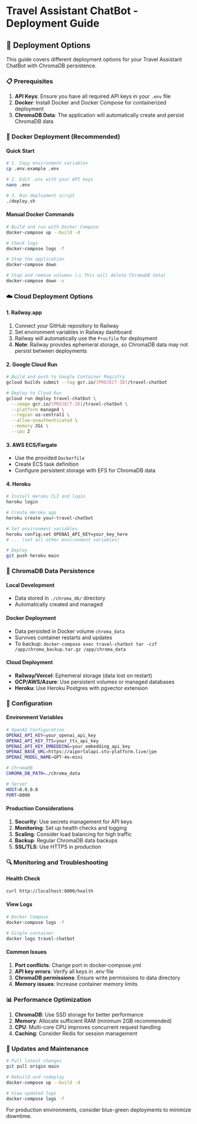 # Travel Assistant ChatBot - Deployment Guide

## 🚀 Deployment Options

This guide covers different deployment options for your Travel Assistant ChatBot with ChromaDB persistence.

### 📋 Prerequisites

1. **API Keys**: Ensure you have all required API keys in your `.env` file
2. **Docker**: Install Docker and Docker Compose for containerized deployment
3. **ChromaDB Data**: The application will automatically create and persist ChromaDB data

### 🐳 Docker Deployment (Recommended)

#### Quick Start

```bash
# 1. Copy environment variables
cp .env.example .env

# 2. Edit .env with your API keys
nano .env

# 3. Run deployment script
./deploy.sh
```

#### Manual Docker Commands

```bash
# Build and run with Docker Compose
docker-compose up --build -d

# Check logs
docker-compose logs -f

# Stop the application
docker-compose down

# Stop and remove volumes (⚠️ This will delete ChromaDB data)
docker-compose down -v
```

### ☁️ Cloud Deployment Options

#### 1. Railway.app

1. Connect your GitHub repository to Railway
2. Set environment variables in Railway dashboard
3. Railway will automatically use the `Procfile` for deployment
4. **Note**: Railway provides ephemeral storage, so ChromaDB data may not persist between deployments

#### 2. Google Cloud Run

```bash
# Build and push to Google Container Registry
gcloud builds submit --tag gcr.io/[PROJECT-ID]/travel-chatbot

# Deploy to Cloud Run
gcloud run deploy travel-chatbot \
  --image gcr.io/[PROJECT-ID]/travel-chatbot \
  --platform managed \
  --region us-central1 \
  --allow-unauthenticated \
  --memory 2Gi \
  --cpu 2
```

#### 3. AWS ECS/Fargate

- Use the provided `Dockerfile`
- Create ECS task definition
- Configure persistent storage with EFS for ChromaDB data

#### 4. Heroku

```bash
# Install Heroku CLI and login
heroku login

# Create Heroku app
heroku create your-travel-chatbot

# Set environment variables
heroku config:set OPENAI_API_KEY=your_key_here
# ... (set all other environment variables)

# Deploy
git push heroku main
```

### 💾 ChromaDB Data Persistence

#### Local Development

- Data stored in `./chroma_db/` directory
- Automatically created and managed

#### Docker Deployment

- Data persisted in Docker volume `chroma_data`
- Survives container restarts and updates
- To backup: `docker-compose exec travel-chatbot tar -czf /app/chroma_backup.tar.gz /app/chroma_data`

#### Cloud Deployment

- **Railway/Vercel**: Ephemeral storage (data lost on restart)
- **GCP/AWS/Azure**: Use persistent volumes or managed databases
- **Heroku**: Use Heroku Postgres with pgvector extension

### 🔧 Configuration

#### Environment Variables

```bash
# OpenAI Configuration
OPENAI_API_KEY=your_openai_api_key
OPENAI_API_KEY_TTS=your_tts_api_key
OPENAI_API_KEY_EMBEDDING=your_embedding_api_key
OPENAI_BASE_URL=https://aiportalapi.stu-platform.live/jpe
OPENAI_MODEL_NAME=GPT-4o-mini

# ChromaDB
CHROMA_DB_PATH=./chroma_data

# Server
HOST=0.0.0.0
PORT=8000
```

#### Production Considerations

1. **Security**: Use secrets management for API keys
2. **Monitoring**: Set up health checks and logging
3. **Scaling**: Consider load balancing for high traffic
4. **Backup**: Regular ChromaDB data backups
5. **SSL/TLS**: Use HTTPS in production

### 🔍 Monitoring and Troubleshooting

#### Health Check

```bash
curl http://localhost:8000/health
```

#### View Logs

```bash
# Docker Compose
docker-compose logs -f

# Single container
docker logs travel-chatbot
```

#### Common Issues

1. **Port conflicts**: Change port in docker-compose.yml
2. **API key errors**: Verify all keys in .env file
3. **ChromaDB permissions**: Ensure write permissions to data directory
4. **Memory issues**: Increase container memory limits

### 📊 Performance Optimization

1. **ChromaDB**: Use SSD storage for better performance
2. **Memory**: Allocate sufficient RAM (minimum 2GB recommended)
3. **CPU**: Multi-core CPU improves concurrent request handling
4. **Caching**: Consider Redis for session management

### 🔄 Updates and Maintenance

```bash
# Pull latest changes
git pull origin main

# Rebuild and redeploy
docker-compose up --build -d

# View updated logs
docker-compose logs -f
```

For production environments, consider blue-green deployments to minimize downtime.
